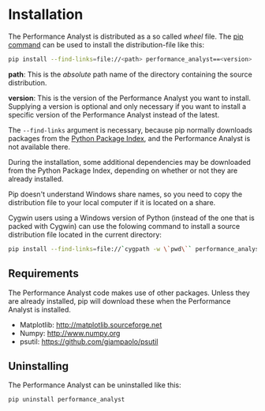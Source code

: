# Installation
The Performance Analyst is distributed as a so called *wheel* file. The
[pip command](http://pip.openplans.org) can be used to install the
distribution-file like this:

```bash
pip install --find-links=file://<path> performance_analyst==<version>
```

**path**: This is the *absolute* path name of the directory containing
the source distribution.

**version**: This is the version of the Performance Analyst you want
to install. Supplying a version is optional and only necessary if you
want to install a specific version of the Performance Analyst instead of
the latest.

The `--find-links` argument is necessary, because pip normally downloads
packages from the [Python Package Index](http://pypi.python.org/pypi),
and the Performance Analyst is not available there.

During the installation, some additional dependencies may be downloaded
from the Python Package Index, depending on whether or not they are
already installed.

Pip doesn't understand Windows share names, so you need to copy the
distribution file to your local computer if it is located on a share.

Cygwin users using a Windows version of Python (instead of the one that
is packed with Cygwin) can use the folowing command to install a source
distribution file located in the current directory:

```bash
pip install --find-links=file://`cygpath -w \`pwd\`` performance_analyst
```


## Requirements
The Performance Analyst code makes use of other packages. Unless they
are already installed, pip will download these when the Performance
Analyst is installed.

- Matplotlib: http://matplotlib.sourceforge.net
- Numpy: http://www.numpy.org
- psutil: https://github.com/giampaolo/psutil


## Uninstalling
The Performance Analyst can be uninstalled like this:

```bash
pip uninstall performance_analyst
```
